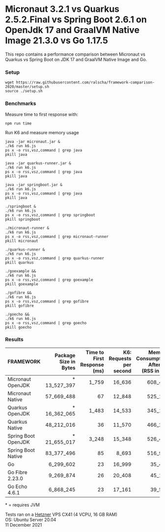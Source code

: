 # Micronaut 3.2.1  vs Quarkus 2.5.2.Final vs Spring Boot 2.6.1 on OpenJdk 17 and GraalVM Native Image 21.3.0 vs Go 1.17.5

This repo contains a performance comparison between Micronaut vs Quarkus vs Spring Boot on JDK 17 and GraalVM Native Image and Go.    

### Setup

```
wget https://raw.githubusercontent.com/ralscha/framework-comparison-2020/master/setup.sh
source ./setup.sh
```

### Benchmarks

Measure time to first response with:
```
npm run time
```

Run K6 and measure memory usage

```
java -jar micronaut.jar &
./k6 run k6.js
ps x -o rss,vsz,command | grep java
pkill java

java -jar quarkus-runner.jar &
./k6 run k6.js
ps x -o rss,vsz,command | grep java
pkill java

java -jar springboot.jar &
./k6 run k6.js
ps x -o rss,vsz,command | grep java
pkill java

./springboot &
./k6 run k6.js
ps x -o rss,vsz,command | grep springboot
pkill springboot

./micronaut-runner &
./k6 run k6.js
ps x -o rss,vsz,command | grep micronaut-runner
pkill micronaut

./quarkus-runner &
./k6 run k6.js
ps x -o rss,vsz,command | grep quarkus-runner
pkill quarkus

./goexample &&
./k6 run k6.js
ps x -o rss,vsz,command | grep goexample
pkill goexample

./gofibre &&
./k6 run k6.js
ps x -o rss,vsz,command | grep gofibre
pkill gofibre

./goecho &&
./k6 run k6.js
ps x -o rss,vsz,command | grep goecho
pkill goecho
```


### Results

| FRAMEWORK              | Package Size in Bytes | Time to First Response (ms) | K6: Requests per second | Memory Consumption After K6 (RSS in kB) |
|---|--:|--:|--:|--:|
| Micronaut OpenJDK    | * 13_527_397  | 1_759 | 16_636   | 608_435    |
| Micronaut Native     | 57_669_488  | 67  | 12_848   |  525_108   |
| Quarkus OpenJDK      | * 16_362_065  | 1_483 | 14_533   | 345_133    |
| Quarkus Native       | 48_212_016  | 36 |  11_570  | 466_209    |
| Spring Boot OpenJDK  | * 21_655_017  | 3_248 | 15_348   |  526_475   |
| Spring Boot Native   | 83_377_496  | 85 |  8_693  | 516_914    |
| Go                   | 6_299_602   | 23 | 16_999   |  35_474   |
| Go Fibre 2.23.0      | 9_269_874   | 26 | 20_408   |  45_103   |
| Go Echo  4.6.1       | 6_868_245   | 23 | 17_161   |  39_502   |

\* = requires JVM

Tests ran on a [Hetzner](https://www.hetzner.com/) VPS CX41 (4 VCPU, 16 GB RAM)      
OS: Ubuntu Server 20.04     
11 December 2021

